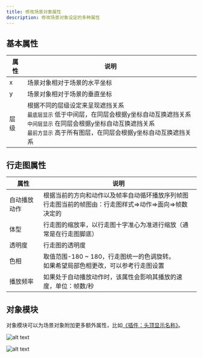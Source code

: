 ```yaml
---
title: 修改场景对象属性
description: 修改场景对象设定的多种属性
---
```


## 基本属性

| 属性 | 说明                                                                                                                                                                                                             |
| ---- | ---------------------------------------------------------------------------------------------------------------------------------------------------------------------------------------------------------------- |
| x    | 场景对象相对于场景的水平坐标                                                                                                                                                                                     |
| y    | 场景对象相对于场景的垂直坐标                                                                                                                                                                                     |
| 层级 | 根据不同的层级设定来呈现遮挡关系<br>`最底层显示` 低于中间层，在同层会根据y坐标自动互换遮挡关系<br>`中间层显示` 在同层会根据y坐标自动互换遮挡关系<br>`最前方显示` 高于所有图层，在同层会根据y坐标自动互换遮挡关系 |

## 行走图属性

| 属性         | 说明                                                                                                        |
| ------------ | ----------------------------------------------------------------------------------------------------------- |
| 自动播放动作 | 根据当前的方向和动作以及帧率自动循环播放序列帧图<br>行走图当前的帧图由：行走图样式=>动作=>面向=>帧数 决定的 |
| 体型         | 行走图的缩放率，以行走图十字准心为准进行缩放（通常是在行走图脚底）                                          |
| 透明度       | 行走图的透明度                                                                                              |
| 色相         | 取值范围-180 ~ 180，行走图统一的色调旋转。<br>如果希望局部色相更改，可以参考行走图设置                      |
| 播放频率     | 如果处于自动播放动作时，该属性会影响其播放的速度，单位：帧数/秒                                             |

## 对象模块

对象模块可以为场景对象附加更多额外属性，比如[《插件：头顶显示名称》](https://www.gamecreator.com.cn/plug/det/85)。

![alt text](https://cdn.gcw.wiki/gcw/image/zh_hans/getting-started/8.sceneobject/4.modifymoduleattributes/image.png)

![alt text](https://cdn.gcw.wiki/gcw/image/zh_hans/getting-started/8.sceneobject/4.modifymoduleattributes/image-1.png)